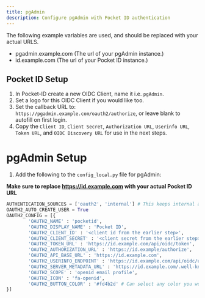 ```yaml
---
title: pgAdmin
description: Configure pgAdmin with Pocket ID authentication
---
```


The following example variables are used, and should be replaced with your actual URLS.

- pgadmin.example.com (The url of your pgAdmin instance.)
- id.example.com (The url of your Pocket ID instance.)

## Pocket ID Setup

1. In Pocket-ID create a new OIDC Client, name it i.e. `pgAdmin`.
2. Set a logo for this OIDC Client if you would like too.
3. Set the callback URL to: `https://pgadmin.example.com/oauth2/authorize`, or leave blank to autofill on first login.
4. Copy the `Client ID`, `Client Secret`, `Authorization URL`, `Userinfo URL`, `Token URL`, and `OIDC Discovery URL` for use in the next steps.

# pgAdmin Setup

1. Add the following to the `config_local.py` file for pgAdmin:

**Make sure to replace https://id.example.com with your actual Pocket ID URL**

```python
AUTHENTICATION_SOURCES = ['oauth2', 'internal'] # This keeps internal authentication enabled as well as oauth2
OAUTH2_AUTO_CREATE_USER = True
OAUTH2_CONFIG = [{
        'OAUTH2_NAME' : 'pocketid',
        'OAUTH2_DISPLAY_NAME' : 'Pocket ID',
        'OAUTH2_CLIENT_ID' : '<client id from the earlier step>',
        'OAUTH2_CLIENT_SECRET' : '<client secret from the earlier step>',
        'OAUTH2_TOKEN_URL' : 'https://id.example.com/api/oidc/token',
        'OAUTH2_AUTHORIZATION_URL' : 'https://id.example/authorize',
        'OAUTH2_API_BASE_URL' : 'https://id.example.com',
        'OAUTH2_USERINFO_ENDPOINT' : 'https://id.example.com/api/oidc/userinfo',
        'OAUTH2_SERVER_METADATA_URL' : 'https://id.example.com/.well-known/openid-configuration',
        'OAUTH2_SCOPE' : 'openid email profile',
        'OAUTH2_ICON' : 'fa-openid',
        'OAUTH2_BUTTON_COLOR' : '#fd4b2d' # Can select any color you would like here.
}]
```
